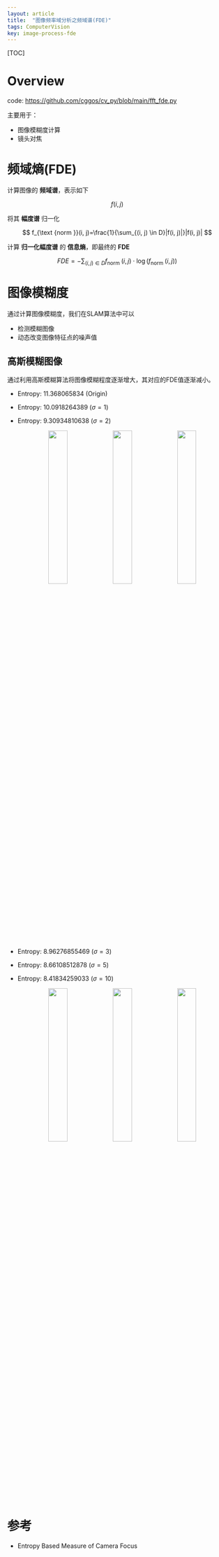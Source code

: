 ```yaml
---
layout: article
title:  "图像频率域分析之频域谱(FDE)"
tags: ComputerVision
key: image-process-fde
---
```


[TOC]

# Overview

code: https://github.com/cggos/cv_py/blob/main/fft_fde.py

主要用于：

* 图像模糊度计算
* 镜头对焦

# 频域熵(FDE)

计算图像的 **频域谱**，表示如下

$$
f(i, j)
$$

将其 **幅度谱** 归一化

$$
f_{\text {norm }}(i, j)=\frac{1}{\sum_{(i, j) \in D}|f(i, j)|}|f(i, j)|
$$

计算 **归一化幅度谱** 的 **信息熵**，即最终的 **FDE**

$$
F D E=-\sum_{(i, j) \in D} f_{\text {norm }}(i, j) \cdot \log \left(f_{\text {norm }}(i, j)\right)
$$

# 图像模糊度

通过计算图像模糊度，我们在SLAM算法中可以

* 检测模糊图像
* 动态改变图像特征点的噪声值

## 高斯模糊图像

通过利用高斯模糊算法将图像模糊程度逐渐增大，其对应的FDE值逐渐减小。

* Entropy: 11.368065834 (Origin)
* Entropy: 10.0918264389 ($\sigma = 1$)
* Entropy: 9.30934810638 ($\sigma = 2$)
  <p align="center">
    <img src="../images/fde/lena_00.png" style="width:30%"/>
    <img src="../images/fde/lena_01.png" style="width:30%"/>
    <img src="../images/fde/lena_02.png" style="width:30%"/>
  </p>

* Entropy: 8.96276855469 ($\sigma = 3$)
* Entropy: 8.66108512878 ($\sigma = 5$)
* Entropy: 8.41834259033 ($\sigma = 10$)
  <p align="center">
    <img src="../images/fde/lena_03.png" style="width:30%"/>
    <img src="../images/fde/lena_05.png" style="width:30%"/>
    <img src="../images/fde/lena_10.png" style="width:30%"/>
  </p>

# 参考

* Entropy Based Measure of Camera Focus
